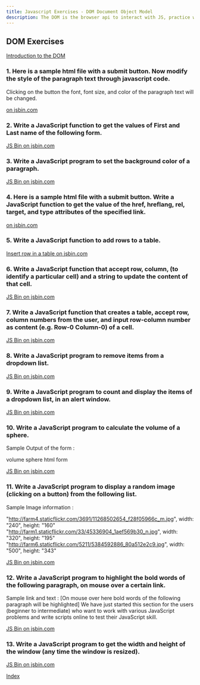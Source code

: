 ```yaml
---
title: Javascript Exercises - DOM Document Object Model
description: The DOM is the browser api to interact with JS, practice with it, will give you a mental model on how js works in the browser.
---
```


<script src="https://embed.runkit.com"></script>
<script src="script.js"></script>

## DOM Exercises

<a href="https://developer.mozilla.org/en-US/docs/Web/API/Document_Object_Model/Introduction" target="_blank">
Introduction to the DOM
</a>

### 1. Here is a sample html file with a submit button. Now modify the style of the paragraph text through javascript code.

Clicking on the button the font, font size, and color of the paragraph text will be changed.

<a class="jsbin-embed" href="https://jsbin.com/motepaf/1/embed?html,js,output"> on jsbin.com</a>


### 2. Write a JavaScript function to get the values of First and Last name of the following form.

<a class="jsbin-embed" href="https://jsbin.com/cakata/1/embed?html,js,output">JS Bin on jsbin.com</a>

### 3. Write a JavaScript program to set the background color of a paragraph.

<a class="jsbin-embed" href="https://jsbin.com/zucede/1/embed?html,js,output">JS Bin on jsbin.com</a>

### 4. Here is a sample html file with a submit button. Write a JavaScript function to get the value of the href, hreflang, rel, target, and type attributes of the specified link.

<a class="jsbin-embed" href="https://jsbin.com/zucede/3/embed?html,js,output"> on jsbin.com</a>

### 5. Write a JavaScript function to add rows to a table.

<a class="jsbin-embed" href="https://jsbin.com/nosapa/1/embed?html,js,output">Insert row in a table on jsbin.com</a>


### 6. Write a JavaScript function that accept row, column, (to identify a particular cell) and a string to update the content of that cell.


<a class="jsbin-embed" href="https://jsbin.com/najepa/1/embed?html,js,output">JS Bin on jsbin.com</a>

### 7. Write a JavaScript function that creates a table, accept row, column numbers from the user, and input row-column number as content (e.g. Row-0 Column-0) of a cell.

<a class="jsbin-embed" href="https://jsbin.com/vosuyi/1/embed?html,js,output">JS Bin on jsbin.com</a>

### 8. Write a JavaScript program to remove items from a dropdown list.

<a class="jsbin-embed" href="https://jsbin.com/migivu/1/embed?html,js,output">JS Bin on jsbin.com</a>

### 9. Write a JavaScript program to count and display the items of a dropdown list, in an alert window.

<a class="jsbin-embed" href="https://jsbin.com/silicir/1/embed?html,js,output">JS Bin on jsbin.com</a>

### 10. Write a JavaScript program to calculate the volume of a sphere.

Sample Output of the form :

volume sphere html form

<a class="jsbin-embed" href="https://jsbin.com/zuxuyay/1/embed?html,js,output">JS Bin on jsbin.com</a>

### 11. Write a JavaScript program to display a random image (clicking on a button) from the following list.

Sample Image information :

"http://farm4.staticflickr.com/3691/11268502654_f28f05966c_m.jpg", width: "240", height: "160"
"http://farm1.staticflickr.com/33/45336904_1aef569b30_n.jpg", width: "320", height: "195"
"http://farm6.staticflickr.com/5211/5384592886_80a512e2c9.jpg", width: "500", height: "343"

<a class="jsbin-embed" href="https://jsbin.com/tifedet/1/embed?html,js,output">JS Bin on jsbin.com</a>

### 12. Write a JavaScript program to highlight the bold words of the following paragraph, on mouse over a certain link.

Sample link and text :
[On mouse over here bold words of the following paragraph will be highlighted]
We have just started this section for the users (beginner to intermediate) who want to work with various JavaScript problems and write scripts online to test their JavaScript skill.

<a class="jsbin-embed" href="https://jsbin.com/majefu/1/embed?html,js,output">JS Bin on jsbin.com</a>

### 13. Write a JavaScript program to get the width and height of the window (any time the window is resized).

<a class="jsbin-embed" href="https://jsbin.com/majefu/1/embed?html,js,output">JS Bin on jsbin.com</a>

[Index](/)
